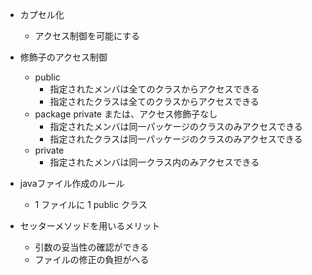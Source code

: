 - カプセル化
    - アクセス制御を可能にする

- 修飾子のアクセス制御
    - public
        - 指定されたメンバは全てのクラスからアクセスできる
        - 指定されたクラスは全てのクラスからアクセスできる
    - package private または、アクセス修飾子なし
        - 指定されたメンバは同一パッケージのクラスのみアクセスできる
        - 指定されたクラスは同一パッケージのクラスのみアクセスできる
    - private
        - 指定されたメンバは同一クラス内のみアクセスできる

- javaファイル作成のルール
    - 1 ファイルに 1 public クラス

- セッターメソッドを用いるメリット
    - 引数の妥当性の確認ができる
    - ファイルの修正の負担がへる